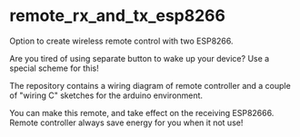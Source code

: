 # remote_rx_and_tx_esp8266
Option to create wireless remote control with two ESP8266. 

Are you tired of using separate button to wake up your device? Use a special scheme for this! 

The repository contains a wiring diagram of remote controller and a couple of "wiring C" sketches for the arduino environment.

You can make this remote, and take effect on the receiving ESP82666. Remote controller always save energy for you when it not use!
